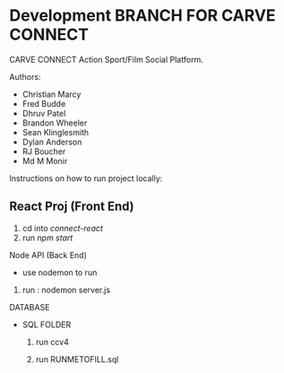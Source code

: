 # Development BRANCH FOR CARVE CONNECT

CARVE CONNECT
Action Sport/Film Social Platform.

Authors:
- Christian Marcy
- Fred Budde
- Dhruv Patel
- Brandon Wheeler
- Sean Klinglesmith
- Dylan Anderson
- RJ Boucher
- Md M Monir

Instructions on how to run project locally:

React Proj (Front End)
- 
1) cd into *connect-react*
2) run *npm start*


Node API (Back End)
- use nodemon to run
1) run : nodemon server.js

DATABASE
  - SQL FOLDER
    1) run ccv4

    2) run RUNMETOFILL.sql 

